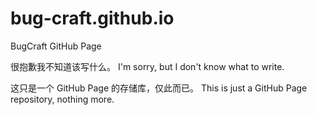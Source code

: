 # bug-craft.github.io
BugCraft GitHub Page

很抱歉我不知道该写什么。
I'm sorry, but I don't know what to write.

这只是一个 GitHub Page 的存储库，仅此而已。
This is just a GitHub Page repository, nothing more.
